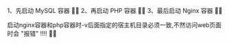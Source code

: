 1、先启动 MySQL 容器  :seedling::seedling:
2、再启动 PHP 容器  :evergreen_tree::evergreen_tree:
3、最后启动 Nginx 容器  :sunflower::sunflower:

启动nginx容器和php容器时-v后面指定的宿主机目录必须一致,不然访问web页面时会 "报错" !!!! :sunrise::sunrise:

